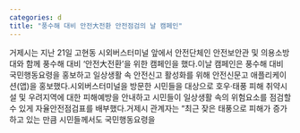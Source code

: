 ```yaml
---
categories: d
title: "풍수해 대비 안전大전환 안전점검의 날 캠페인"
---
```

거제시는 지난 21일 고현동 시외버스터미널 앞에서 안전단체인 안전보안관 및 의용소방대와 함께 풍수해 대비 ‘안전大전환’을 위한 캠페인을 했다.이날 캠페인은 풍수해 대비 국민행동요령을 홍보하고 일상생활 속 안전신고 활성화를 위해 안전신문고 애플리케이션(앱)을 홍보했다.시외버스터미널을 방문한 시민들을 대상으로 호우·태풍 피해 취약시설 및 우려지역에 대한 피해예방을 안내하고 시민들이 일상생활 속의 위험요소를 점검할 수 있게 자율안전점검표를 배부했다.거제시 관계자는 “최근 잦은 태풍으로 피해가 증가하고 있는 만큼 시민들께서도 국민행동요령을